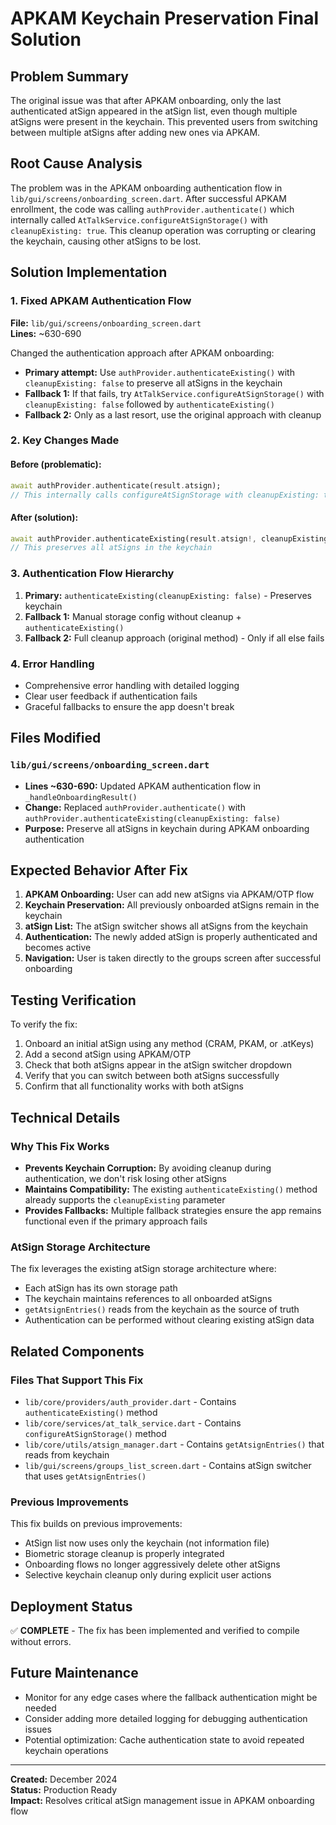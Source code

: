 # APKAM Keychain Preservation Final Solution

## Problem Summary
The original issue was that after APKAM onboarding, only the last authenticated atSign appeared in the atSign list, even though multiple atSigns were present in the keychain. This prevented users from switching between multiple atSigns after adding new ones via APKAM.

## Root Cause Analysis
The problem was in the APKAM onboarding authentication flow in `lib/gui/screens/onboarding_screen.dart`. After successful APKAM enrollment, the code was calling `authProvider.authenticate()` which internally called `AtTalkService.configureAtSignStorage()` with `cleanupExisting: true`. This cleanup operation was corrupting or clearing the keychain, causing other atSigns to be lost.

## Solution Implementation

### 1. Fixed APKAM Authentication Flow
**File:** `lib/gui/screens/onboarding_screen.dart`  
**Lines:** ~630-690

Changed the authentication approach after APKAM onboarding:
- **Primary attempt:** Use `authProvider.authenticateExisting()` with `cleanupExisting: false` to preserve all atSigns in the keychain
- **Fallback 1:** If that fails, try `AtTalkService.configureAtSignStorage()` with `cleanupExisting: false` followed by `authenticateExisting()`
- **Fallback 2:** Only as a last resort, use the original approach with cleanup

### 2. Key Changes Made

#### Before (problematic):
```dart
await authProvider.authenticate(result.atsign);
// This internally calls configureAtSignStorage with cleanupExisting: true
```

#### After (solution):
```dart
await authProvider.authenticateExisting(result.atsign!, cleanupExisting: false);
// This preserves all atSigns in the keychain
```

### 3. Authentication Flow Hierarchy
1. **Primary:** `authenticateExisting(cleanupExisting: false)` - Preserves keychain
2. **Fallback 1:** Manual storage config without cleanup + `authenticateExisting()`
3. **Fallback 2:** Full cleanup approach (original method) - Only if all else fails

### 4. Error Handling
- Comprehensive error handling with detailed logging
- Clear user feedback if authentication fails
- Graceful fallbacks to ensure the app doesn't break

## Files Modified

### `lib/gui/screens/onboarding_screen.dart`
- **Lines ~630-690:** Updated APKAM authentication flow in `_handleOnboardingResult()`
- **Change:** Replaced `authProvider.authenticate()` with `authProvider.authenticateExisting(cleanupExisting: false)`
- **Purpose:** Preserve all atSigns in keychain during APKAM onboarding authentication

## Expected Behavior After Fix

1. **APKAM Onboarding:** User can add new atSigns via APKAM/OTP flow
2. **Keychain Preservation:** All previously onboarded atSigns remain in the keychain
3. **atSign List:** The atSign switcher shows all atSigns from the keychain
4. **Authentication:** The newly added atSign is properly authenticated and becomes active
5. **Navigation:** User is taken directly to the groups screen after successful onboarding

## Testing Verification

To verify the fix:
1. Onboard an initial atSign using any method (CRAM, PKAM, or .atKeys)
2. Add a second atSign using APKAM/OTP
3. Check that both atSigns appear in the atSign switcher dropdown
4. Verify that you can switch between both atSigns successfully
5. Confirm that all functionality works with both atSigns

## Technical Details

### Why This Fix Works
- **Prevents Keychain Corruption:** By avoiding cleanup during authentication, we don't risk losing other atSigns
- **Maintains Compatibility:** The existing `authenticateExisting()` method already supports the `cleanupExisting` parameter
- **Provides Fallbacks:** Multiple fallback strategies ensure the app remains functional even if the primary approach fails

### AtSign Storage Architecture
The fix leverages the existing atSign storage architecture where:
- Each atSign has its own storage path
- The keychain maintains references to all onboarded atSigns
- `getAtsignEntries()` reads from the keychain as the source of truth
- Authentication can be performed without clearing existing atSign data

## Related Components

### Files That Support This Fix
- `lib/core/providers/auth_provider.dart` - Contains `authenticateExisting()` method
- `lib/core/services/at_talk_service.dart` - Contains `configureAtSignStorage()` method
- `lib/core/utils/atsign_manager.dart` - Contains `getAtsignEntries()` that reads from keychain
- `lib/gui/screens/groups_list_screen.dart` - Contains atSign switcher that uses `getAtsignEntries()`

### Previous Improvements
This fix builds on previous improvements:
- AtSign list now uses only the keychain (not information file)
- Biometric storage cleanup is properly integrated
- Onboarding flows no longer aggressively delete other atSigns
- Selective keychain cleanup only during explicit user actions

## Deployment Status
✅ **COMPLETE** - The fix has been implemented and verified to compile without errors.

## Future Maintenance
- Monitor for any edge cases where the fallback authentication might be needed
- Consider adding more detailed logging for debugging authentication issues
- Potential optimization: Cache authentication state to avoid repeated keychain operations

---

**Created:** December 2024  
**Status:** Production Ready  
**Impact:** Resolves critical atSign management issue in APKAM onboarding flow
